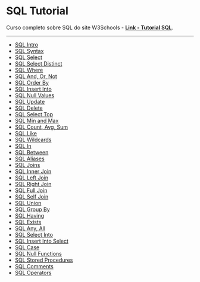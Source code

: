 # SQL Tutorial

Curso completo sobre SQL do site W3Schools - [**Link - Tutorial SQL**](https://www.w3schools.com/sql/default.asp).

---

- [SQL Intro]()
- [SQL Syntax]()
- [SQL Select]()
- [SQL Select Distinct]()
- [SQL Where]()
- [SQL And, Or, Not]()
- [SQL Order By]()
- [SQL Insert Into]()
- [SQL Null Values]()
- [SQL Update]()
- [SQL Delete]()
- [SQL Select Top]()
- [SQL Min and Max]()
- [SQL Count, Avg, Sum]()
- [SQL Like]()
- [SQL Wildcards]()
- [SQL In]()
- [SQL Between]()
- [SQL Aliases]()
- [SQL Joins]()
- [SQL Inner Join]()
- [SQL Left Join]()
- [SQL Right Join]()
- [SQL Full Join]()
- [SQL Self Join]()
- [SQL Union]()
- [SQL Group By]()
- [SQL Having]()
- [SQL Exists]()
- [SQL Any, All]()
- [SQL Select Into]()
- [SQL Insert Into Select]()
- [SQL Case]()
- [SQL Null Functions]()
- [SQL Stored Procedures]()
- [SQL Comments]()
- [SQL Operators]()
